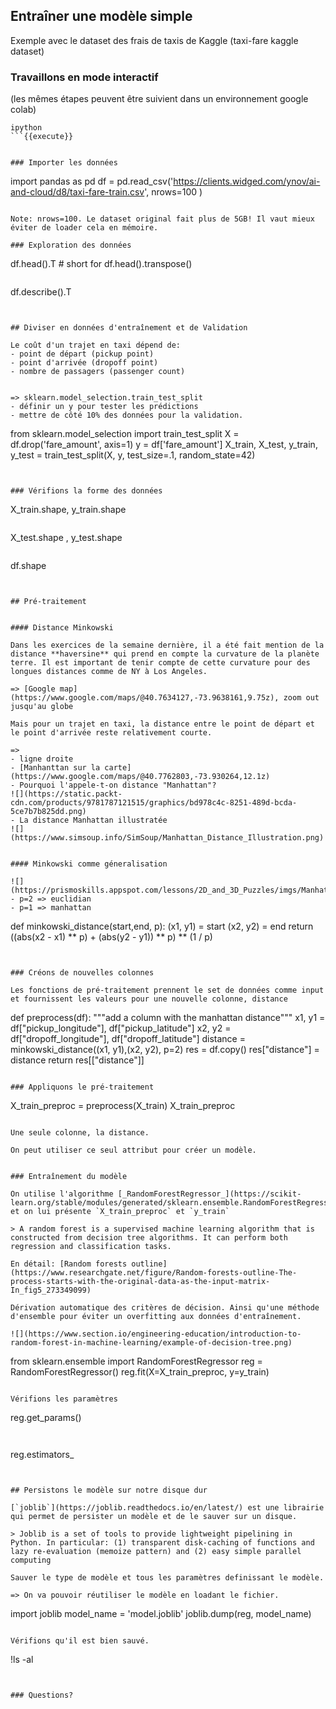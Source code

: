 
## Entraîner une modèle simple

Exemple avec le dataset des frais de taxis de Kaggle (taxi-fare kaggle dataset)

### Travaillons en mode interactif

(les mêmes étapes peuvent être suivient dans un environnement google colab)

```
ipython
```{{execute}}


### Importer les données

```
import pandas as pd
df = pd.read_csv('https://clients.widged.com/ynov/ai-and-cloud/d8/taxi-fare-train.csv', nrows=100 )
```{{copy}}

Note: nrows=100. Le dataset original fait plus de 5GB! Il vaut mieux éviter de loader cela en mémoire.

### Exploration des données

```
df.head().T # short for df.head().transpose()
```{{copy}}

```
df.describe().T
```{{copy}}


## Diviser en données d'entraînement et de Validation

Le coût d'un trajet en taxi dépend de:
- point de départ (pickup point)
- point d'arrivée (dropoff point)
- nombre de passagers (passenger count)


=> sklearn.model_selection.train_test_split
- définir un y pour tester les prédictions
- mettre de côté 10% des données pour la validation.

```
from sklearn.model_selection import train_test_split
X = df.drop('fare_amount', axis=1)
y = df['fare_amount']
X_train, X_test, y_train, y_test = train_test_split(X, y, test_size=.1, random_state=42)
```{{copy}}


### Vérifions la forme des données

```
X_train.shape, y_train.shape
```{{copy}}

```
X_test.shape , y_test.shape
```{{copy}}

```
df.shape
```{{copy}}


## Pré-traitement


#### Distance Minkowski

Dans les exercices de la semaine dernière, il a été fait mention de la distance **haversine** qui prend en compte la curvature de la planète terre. Il est important de tenir compte de cette curvature pour des longues distances comme de NY à Los Angeles.

=> [Google map](https://www.google.com/maps/@40.7634127,-73.9638161,9.75z), zoom out jusqu'au globe

Mais pour un trajet en taxi, la distance entre le point de départ et le point d'arrivée reste relativement courte.

=>
- ligne droite
- [Manhanttan sur la carte](https://www.google.com/maps/@40.7762803,-73.930264,12.1z)
- Pourquoi l'appele-t-on distance "Manhattan"?
![](https://static.packt-cdn.com/products/9781787121515/graphics/bd978c4c-8251-489d-bcda-5ce7b7b825dd.png)
- La distance Manhattan illustratée
![](https://www.simsoup.info/SimSoup/Manhattan_Distance_Illustration.png)


#### Minkowski comme géneralisation

![](https://prismoskills.appspot.com/lessons/2D_and_3D_Puzzles/imgs/Manhattan_and_Euclidean.png)
- p=2 => euclidian
- p=1 => manhattan

```
def minkowski_distance(start,end, p):
  (x1, y1) = start
  (x2, y2) = end
  return ((abs(x2 - x1) ** p) + (abs(y2 - y1)) ** p) ** (1 / p)

```{{copy}}


### Créons de nouvelles colonnes

Les fonctions de pré-traitement prennent le set de données comme input et fournissent les valeurs pour une nouvelle colonne, distance

```
def preprocess(df):
  """add a column with the manhattan distance"""
  x1, y1 = df["pickup_longitude"], df["pickup_latitude"]
  x2, y2 = df["dropoff_longitude"], df["dropoff_latitude"]
  distance = minkowski_distance((x1, y1),(x2, y2), p=2)
  res = df.copy()
  res["distance"] = distance
  return res[["distance"]]

```{{copy}}

### Appliquons le pré-traitement

```
X_train_preproc = preprocess(X_train)
X_train_preproc
```{{copy}}

Une seule colonne, la distance.

On peut utiliser ce seul attribut pour créer un modèle.


### Entraînement du modèle

On utilise l'algorithme [_RandomForestRegressor_](https://scikit-learn.org/stable/modules/generated/sklearn.ensemble.RandomForestRegressor.html) et on lui présente `X_train_preproc` et `y_train`

> A random forest is a supervised machine learning algorithm that is constructed from decision tree algorithms. It can perform both regression and classification tasks.

En détail: [Random forests outline](https://www.researchgate.net/figure/Random-forests-outline-The-process-starts-with-the-original-data-as-the-input-matrix-In_fig5_273349099)

Dérivation automatique des critères de décision. Ainsi qu'une méthode d'ensemble pour éviter un overfitting aux données d'entraînement.

![](https://www.section.io/engineering-education/introduction-to-random-forest-in-machine-learning/example-of-decision-tree.png)

```
from sklearn.ensemble import RandomForestRegressor
reg = RandomForestRegressor()
reg.fit(X=X_train_preproc, y=y_train)
```{{copy}}

Vérifions les paramètres
```
reg.get_params()
```{{copy}}


```
reg.estimators_
```{{copy}}


## Persistons le modèle sur notre disque dur

[`joblib`](https://joblib.readthedocs.io/en/latest/) est une librairie qui permet de persister un modèle et de le sauver sur un disque.

> Joblib is a set of tools to provide lightweight pipelining in Python. In particular: (1) transparent disk-caching of functions and lazy re-evaluation (memoize pattern) and (2) easy simple parallel computing

Sauver le type de modèle et tous les paramètres definissant le modèle.

=> On va pouvoir réutiliser le modèle en loadant le fichier.

```
import joblib
model_name = 'model.joblib'
joblib.dump(reg, model_name)
```{{copy}}

Vérifions qu'il est bien sauvé.

```
!ls -al
```{{copy}}


### Questions?
